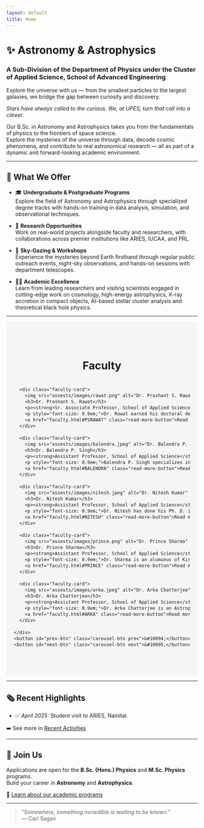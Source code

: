 ```yaml
---
layout: default
title: Home
---
```

# ✨ Astronomy & Astrophysics  
### A Sub-Division of the Department of Physics under the Cluster of Applied Science, School of Advanced Engineering  

Explore the universe with us — from the smallest particles to the largest galaxies, we bridge the gap between curiosity and discovery.

<em>Stars have always called to the curious. We, at UPES, turn that call into a career.</em> 

Our B.Sc. in Astronomy and Astrophysics takes you from the fundamentals of physics to the frontiers of space science.  
Explore the mysteries of the universe through data, decode cosmic phenomena, and contribute to real astronomical research — all as part of a dynamic and forward-looking academic environment.

---

## 🌟 What We Offer

- 🎓 **Undergraduate & Postgraduate Programs**  
  Explore the field of Astronomy and Astrophysics through specialized degree tracks with hands-on training in data analysis, simulation, and observational techniques.

- 🚀 **Research Opportunities**  
  Work on real-world projects alongside faculty and researchers, with collaborations across premier institutions like ARIES, IUCAA, and PRL.

- 🌌 **Sky-Gazing & Workshops**  
  Experience the mysteries beyond Earth firsthand through regular public outreach events, night-sky observations, and hands-on sessions with department telescopes.

- 🧑‍🏫 **Academic Excellence**  
Learn from leading researchers and visiting scientists engaged in cutting-edge work on cosmology, high-energy astrophysics, X-ray accretion in compact objects, AI-based stellar cluster analysis and theoretical black hole physics.


---
<!-- Faculty Section -->
<section id="faculty-section" style="padding: 60px 20px; background: #f5f5f5;">
  <h2 style="text-align:center; font-size: 2em;">Faculty</h2>
  <div id="faculty-carousel" style="overflow: hidden; width: 100%; position: relative;">
    <div id="faculty-cards" style="display: flex; transition: transform 0.5s ease-in-out; width: max-content;">
      
      <div class="faculty-card">
        <img src="assests/images/rawat.png" alt="Dr. Prashant S. Rawat" class="faculty-img">
        <h3>Dr. Prashant S. Rawat</h3>
        <p><strong>Sr. Associate Professor, School of Applied Science</strong></p>
        <p style="font-size: 0.9em;">Dr. Rawat earned his doctoral degree from the esteemed Physical Research Laboratory (PRL), Ahmedabad...</p>
        <a href="faculty.html#PSRAWAT" class="read-more-button">Read more →</a>
      </div>

      <div class="faculty-card">
        <img src="assests/images/balendra.jpeg" alt="Dr. Balendra P. Singh" class="faculty-img">
        <h3>Dr. Balendra P. Singh</h3>
        <p><strong>Assistant Professor, School of Applied Science</strong></p>
        <p style="font-size: 0.9em;">Balendra P. Singh specializes in Astrophysics and Astronomy and received his PhD from the Center for Theoretical Physics...</p>
        <a href="faculty.html#BALENDRA" class="read-more-button">Read more →</a>
      </div>

      <div class="faculty-card">
        <img src="assests/images/nitesh.jpeg" alt="Dr. Nitesh Kumar" class="faculty-img">
        <h3>Dr. Nitesh Kumar</h3>
        <p><strong>Assistant Professor, School of Applied Science</strong></p>
        <p style="font-size: 0.9em;">Dr. Nitesh has done his Ph. D. in Automated Stellar Evolution study from the University of Delhi...</p>
        <a href="faculty.html#NITESH" class="read-more-button">Read more →</a>
      </div>

      <div class="faculty-card">
        <img src="assests/images/prince.png" alt="Dr. Prince Sharma" class="faculty-img">
        <h3>Dr. Prince Sharma</h3>
        <p><strong>Assistant Professor, School of Applied Science</strong></p>
        <p style="font-size: 0.9em;">Dr. Sharma is an alumunus of Kirorimal College and obtained his Doctorate from University of Delhi...</p>
        <a href="faculty.html#PRINCE" class="read-more-button">Read more →</a>
      </div>

      <div class="faculty-card">
        <img src="assests/images/arka.jpeg" alt="Dr. Arka Chatterjee" class="faculty-img">
        <h3>Dr. Arka Chatterjee</h3>
        <p><strong>Assistant Professor, School of Applied Science</strong></p>
        <p style="font-size: 0.9em;">Dr. Arka Chatterjee is an Astrophysicist with a PhD in Theoretical Physics from the University of Calcutta...</p>
        <a href="faculty.html#ARKA" class="read-more-button">Read more →</a>
      </div>

    </div>
    <button id="prev-btn" class="carousel-btn prev">&#10094;</button>
    <button id="next-btn" class="carousel-btn next">&#10095;</button>
  </div>
</section>

<script>
  const facultyCards = document.getElementById('faculty-cards');
  const prevBtn = document.getElementById('prev-btn');
  const nextBtn = document.getElementById('next-btn');
  let currentIndex = 0;

  prevBtn.addEventListener('click', () => {
    if (currentIndex > 0) {
      currentIndex--;
      facultyCards.style.transform = `translateX(-${currentIndex * 960}px)`;
    }
  });

  nextBtn.addEventListener('click', () => {
    if (currentIndex < Math.ceil(facultyCards.children.length / 3) - 1) {
      currentIndex++;
      facultyCards.style.transform = `translateX(-${currentIndex * 960}px)`;
    }
  });
</script>


---



## 🗞 Recent Highlights

- ✅ *April 2025:* Student visit to ARIES, Nainital.  
<!-- - ✅ *February 2025:* B.Sc. students observed variable stars with new 12-inch telescope   -->
<!-- - ✅ *January 2025:* Faculty paper on stellar classification accepted in MNRAS   -->

➡️ See more in [Recent Activities](activities.md)

---

## 🌟 Join Us

Applications are open for the **B.Sc. (Hons.) Physics** and **M.Sc. Physics** programs.  
Build your career in **Astronomy** and **Astrophysics**.

🔗 [Learn about our academic programs](programs.md)

---

> _"Somewhere, something incredible is waiting to be known."_  
> — Carl Sagan
